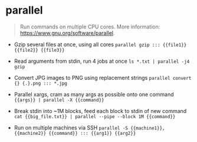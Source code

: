 # parallel
> Run commands on multiple CPU cores.
> More information: <https://www.gnu.org/software/parallel>.

- Gzip several files at once, using all cores
`parallel gzip ::: {{file1}} {{file2}} {{file3}}`

- Read arguments from stdin, run 4 jobs at once
`ls *.txt | parallel -j4 gzip`

- Convert JPG images to PNG using replacement strings
`parallel convert {} {.}.png ::: *.jpg`

- Parallel xargs, cram as many args as possible onto one command
`{{args}} | parallel -X {{command}}`

- Break stdin into ~1M blocks, feed each block to stdin of new command
`cat {{big_file.txt}} | parallel --pipe --block 1M {{command}}`

- Run on multiple machines via SSH
`parallel -S {{machine1}},{{machine2}} {{command}} ::: {{arg1}} {{arg2}}`
